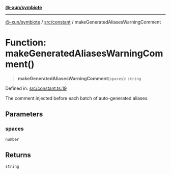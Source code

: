 [**@-xun/symbiote**](../../../README.md)

***

[@-xun/symbiote](../../../README.md) / [src/constant](../README.md) / makeGeneratedAliasesWarningComment

# Function: makeGeneratedAliasesWarningComment()

> **makeGeneratedAliasesWarningComment**(`spaces`): `string`

Defined in: [src/constant.ts:19](https://github.com/Xunnamius/symbiote/blob/a0fabf117a4e10cf68aa181dc5bfba0344eaceea/src/constant.ts#L19)

The comment injected before each batch of auto-generated aliases.

## Parameters

### spaces

`number`

## Returns

`string`
